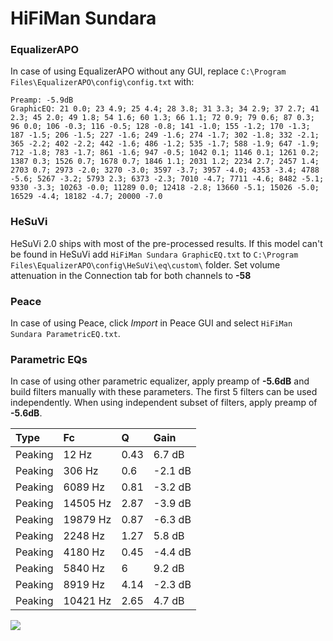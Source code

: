 # HiFiMan Sundara

### EqualizerAPO
In case of using EqualizerAPO without any GUI, replace `C:\Program Files\EqualizerAPO\config\config.txt`
with:
```
Preamp: -5.9dB
GraphicEQ: 21 0.0; 23 4.9; 25 4.4; 28 3.8; 31 3.3; 34 2.9; 37 2.7; 41 2.3; 45 2.0; 49 1.8; 54 1.6; 60 1.3; 66 1.1; 72 0.9; 79 0.6; 87 0.3; 96 0.0; 106 -0.3; 116 -0.5; 128 -0.8; 141 -1.0; 155 -1.2; 170 -1.3; 187 -1.5; 206 -1.5; 227 -1.6; 249 -1.6; 274 -1.7; 302 -1.8; 332 -2.1; 365 -2.2; 402 -2.2; 442 -1.6; 486 -1.2; 535 -1.7; 588 -1.9; 647 -1.9; 712 -1.8; 783 -1.7; 861 -1.6; 947 -0.5; 1042 0.1; 1146 0.1; 1261 0.2; 1387 0.3; 1526 0.7; 1678 0.7; 1846 1.1; 2031 1.2; 2234 2.7; 2457 1.4; 2703 0.7; 2973 -2.0; 3270 -3.0; 3597 -3.7; 3957 -4.0; 4353 -3.4; 4788 -5.6; 5267 -3.2; 5793 2.3; 6373 -2.3; 7010 -4.7; 7711 -4.6; 8482 -5.1; 9330 -3.3; 10263 -0.0; 11289 0.0; 12418 -2.8; 13660 -5.1; 15026 -5.0; 16529 -4.4; 18182 -4.7; 20000 -7.0
```

### HeSuVi
HeSuVi 2.0 ships with most of the pre-processed results. If this model can't be found in HeSuVi add
`HiFiMan Sundara GraphicEQ.txt` to `C:\Program Files\EqualizerAPO\config\HeSuVi\eq\custom\` folder.
Set volume attenuation in the Connection tab for both channels to **-58**

### Peace
In case of using Peace, click *Import* in Peace GUI and select `HiFiMan Sundara ParametricEQ.txt`.

### Parametric EQs
In case of using other parametric equalizer, apply preamp of **-5.6dB** and build filters manually
with these parameters. The first 5 filters can be used independently.
When using independent subset of filters, apply preamp of **-5.6dB**.

| Type    | Fc       |    Q | Gain    |
|:--------|:---------|:-----|:--------|
| Peaking | 12 Hz    | 0.43 | 6.7 dB  |
| Peaking | 306 Hz   | 0.6  | -2.1 dB |
| Peaking | 6089 Hz  | 0.81 | -3.2 dB |
| Peaking | 14505 Hz | 2.87 | -3.9 dB |
| Peaking | 19879 Hz | 0.87 | -6.3 dB |
| Peaking | 2248 Hz  | 1.27 | 5.8 dB  |
| Peaking | 4180 Hz  | 0.45 | -4.4 dB |
| Peaking | 5840 Hz  | 6    | 9.2 dB  |
| Peaking | 8919 Hz  | 4.14 | -2.3 dB |
| Peaking | 10421 Hz | 2.65 | 4.7 dB  |

![](https://raw.githubusercontent.com/jaakkopasanen/AutoEq/master/results/rtings/avg/HiFiMan%20Sundara/HiFiMan%20Sundara.png)
